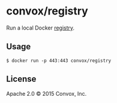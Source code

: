 # convox/registry

Run a local Docker [registry](https://github.com/docker/distribution).

## Usage

    $ docker run -p 443:443 convox/registry

## License

Apache 2.0 &copy; 2015 Convox, Inc.
